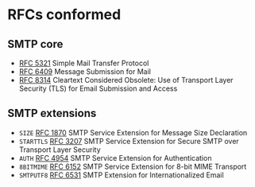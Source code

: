 # RFCs conformed

## SMTP core

- [RFC 5321](https://datatracker.ietf.org/doc/html/rfc5321) Simple Mail Transfer Protocol
- [RFC 6409](https://datatracker.ietf.org/doc/html/rfc6409) Message Submission for Mail
- [RFC 8314](https://datatracker.ietf.org/doc/html/rfc8314) Cleartext Considered Obsolete: Use of Transport Layer Security (TLS) for Email Submission and Access

## SMTP extensions

- `SIZE` [RFC 1870](https://datatracker.ietf.org/doc/html/rfc1870) SMTP Service Extension
  for Message Size Declaration
- `STARTTLS` [RFC 3207](https://datatracker.ietf.org/doc/html/rfc3207) SMTP Service Extension for Secure SMTP over Transport Layer Security
- `AUTH` [RFC 4954](https://datatracker.ietf.org/doc/html/rfc4954) SMTP Service Extension for Authentication
- `8BITMIME` [RFC 6152](https://datatracker.ietf.org/doc/html/rfc6152) SMTP Service Extension for 8-bit MIME Transport
- `SMTPUTF8` [RFC 6531](https://datatracker.ietf.org/doc/html/rfc6531) SMTP Extension for Internationalized Email
